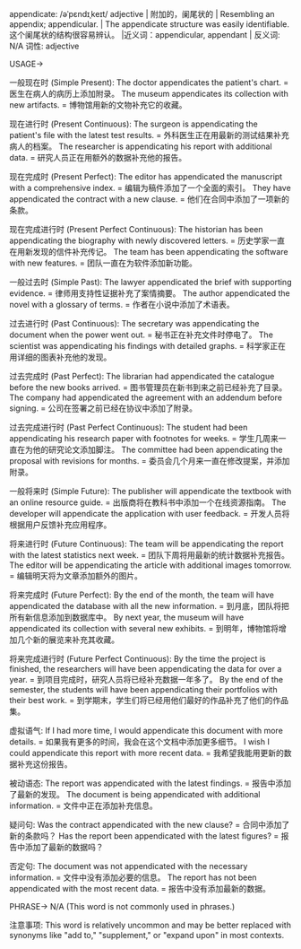 appendicate: /əˈpɛndɪˌkeɪt/
adjective | 附加的，阑尾状的 |  Resembling an appendix; appendicular. |  The appendicate structure was easily identifiable.  这个阑尾状的结构很容易辨认。 |近义词：appendicular, appendant | 反义词: N/A
词性: adjective


USAGE->

一般现在时 (Simple Present):
The doctor appendicates the patient's chart. = 医生在病人的病历上添加附录。
The museum appendicates its collection with new artifacts. = 博物馆用新的文物补充它的收藏。

现在进行时 (Present Continuous):
The surgeon is appendicating the patient's file with the latest test results. = 外科医生正在用最新的测试结果补充病人的档案。
The researcher is appendicating his report with additional data. = 研究人员正在用额外的数据补充他的报告。

现在完成时 (Present Perfect):
The editor has appendicated the manuscript with a comprehensive index. = 编辑为稿件添加了一个全面的索引。
They have appendicated the contract with a new clause. = 他们在合同中添加了一项新的条款。

现在完成进行时 (Present Perfect Continuous):
The historian has been appendicating the biography with newly discovered letters. = 历史学家一直在用新发现的信件补充传记。
The team has been appendicating the software with new features. = 团队一直在为软件添加新功能。

一般过去时 (Simple Past):
The lawyer appendicated the brief with supporting evidence. = 律师用支持性证据补充了案情摘要。
The author appendicated the novel with a glossary of terms. = 作者在小说中添加了术语表。

过去进行时 (Past Continuous):
The secretary was appendicating the document when the power went out. = 秘书正在补充文件时停电了。
The scientist was appendicating his findings with detailed graphs. = 科学家正在用详细的图表补充他的发现。

过去完成时 (Past Perfect):
The librarian had appendicated the catalogue before the new books arrived. = 图书管理员在新书到来之前已经补充了目录。
The company had appendicated the agreement with an addendum before signing. = 公司在签署之前已经在协议中添加了附录。

过去完成进行时 (Past Perfect Continuous):
The student had been appendicating his research paper with footnotes for weeks. =  学生几周来一直在为他的研究论文添加脚注。
The committee had been appendicating the proposal with revisions for months. = 委员会几个月来一直在修改提案，并添加附录。

一般将来时 (Simple Future):
The publisher will appendicate the textbook with an online resource guide. = 出版商将在教科书中添加一个在线资源指南。
The developer will appendicate the application with user feedback. = 开发人员将根据用户反馈补充应用程序。

将来进行时 (Future Continuous):
The team will be appendicating the report with the latest statistics next week. =  团队下周将用最新的统计数据补充报告。
The editor will be appendicating the article with additional images tomorrow. = 编辑明天将为文章添加额外的图片。

将来完成时 (Future Perfect):
By the end of the month, the team will have appendicated the database with all the new information. = 到月底，团队将把所有新信息添加到数据库中。
By next year, the museum will have appendicated its collection with several new exhibits. = 到明年，博物馆将增加几个新的展览来补充其收藏。


将来完成进行时 (Future Perfect Continuous):
By the time the project is finished, the researchers will have been appendicating the data for over a year. = 到项目完成时，研究人员将已经补充数据一年多了。
By the end of the semester, the students will have been appendicating their portfolios with their best work. = 到学期末，学生们将已经用他们最好的作品补充了他们的作品集。

虚拟语气:
If I had more time, I would appendicate this document with more details. = 如果我有更多的时间，我会在这个文档中添加更多细节。
I wish I could appendicate this report with more recent data. = 我希望我能用更新的数据补充这份报告。

被动语态:
The report was appendicated with the latest findings. = 报告中添加了最新的发现。
The document is being appendicated with additional information. = 文件中正在添加补充信息。

疑问句:
Was the contract appendicated with the new clause? = 合同中添加了新的条款吗？
Has the report been appendicated with the latest figures? = 报告中添加了最新的数据吗？

否定句:
The document was not appendicated with the necessary information. = 文件中没有添加必要的信息。
The report has not been appendicated with the most recent data. = 报告中没有添加最新的数据。


PHRASE->
N/A (This word is not commonly used in phrases.)

注意事项:
This word is relatively uncommon and may be better replaced with synonyms like "add to," "supplement," or "expand upon" in most contexts.
